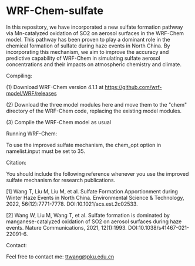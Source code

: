 # WRF-Chem-sulfate

In this repository, we have incorporated a new sulfate formation pathway via Mn-catalyzed oxidation of SO2 on aerosol surfaces in the WRF-Chem model. This pathway has been proven to play a dominant role in the chemical formation of sulfate during haze events in North China. By incorporating this mechanism, we aim to improve the accuracy and predictive capability of WRF-Chem in simulating sulfate aerosol concentrations and their impacts on atmospheric chemistry and climate.


Compiling:

(1) Download WRF-Chem version 4.1.1 at https://github.com/wrf-model/WRF/releases

(2) Download the three model modules here and move them to the "chem" directory of the WRF-Chem code, replacing the existing model modules.

(3) Compile the WRF-Chem model as usual


Running WRF-Chem:

To use the improved sulfate mechanism, the chem_opt option in namelist.input must be set to 35.


Citation:

You should include the following reference whenever you use the improved sulfate mechanism for research publications.

[1] Wang T, Liu M, Liu M, et al. Sulfate Formation Apportionment during Winter Haze Events in North China. Environmental Science & Technology, 2022, 56(12):7771-7778. DOI:10.1021/acs.est.2c02533.

[2] Wang W, Liu M, Wang T, et al. Sulfate formation is dominated by manganese-catalyzed oxidation of SO2 on aerosol surfaces during haze events. Nature Communications, 2021, 12(1):1993. DOI:10.1038/s41467-021-22091-6.


Contact:

Feel free to contact me: ttwang@pku.edu.cn
